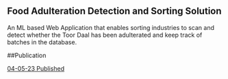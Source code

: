 ## Food Adulteration Detection and Sorting Solution

An ML based Web Application that enables sorting industries to scan and detect whether the Toor Daal has been adulterated and keep track of batches in the database.

##Publication

[04-05-23 Published](https://iarjset.com/papers/food-adulteration-detection-sorting-solution-through-machine-learning/)
